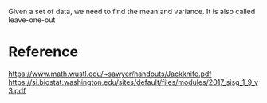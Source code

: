 Given a set of data, we need to find the mean and variance.
It is also called leave-one-out

# Reference
https://www.math.wustl.edu/~sawyer/handouts/Jackknife.pdf
https://si.biostat.washington.edu/sites/default/files/modules/2017_sisg_1_9_v3.pdf
